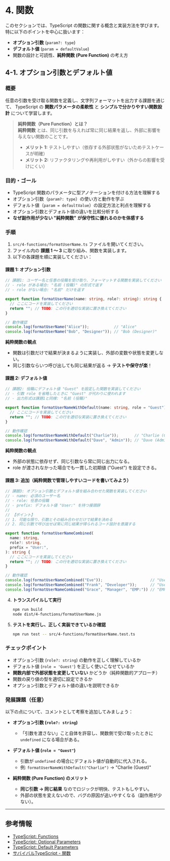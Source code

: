 # 4. 関数

このセクションでは、TypeScript の関数に関する概念と実装方法を学びます。特に以下のポイントを中心に扱います：

- **オプション引数** (`param?: type`)
- **デフォルト値** (`param = defaultValue`)
- 関数の設計と可読性、**純粋関数 (Pure Function)** の考え方

## 4-1. オプション引数とデフォルト値

### 概要

任意の引数を受け取る関数を定義し、文字列フォーマットを出力する課題を通じて、
TypeScript の **関数パラメータの柔軟性** と **シンプルで分かりやすい関数設計** について学習します。

> **純粋関数（Pure Function）とは？**  
> **純粋関数** とは、同じ引数を与えれば常に同じ結果を返し、外部に影響を与えない関数のことです。  
>
> - **メリット 1:** テストしやすい（依存する外部状態がないためテストケースが明確）  
> - **メリット 2:** リファクタリングや再利用がしやすい（外からの影響を受けにくい）  

### 目的・ゴール

- TypeScript 関数のパラメータに型アノテーションを付ける方法を理解する
- オプション引数（`param?: type`）の使い方と動作を学ぶ
- デフォルト値（`param = defaultValue`）の設定方法と利点を理解する
- オプション引数とデフォルト値の違いを比較分析する
- **なぜ副作用が少ない "純粋関数" が保守性に優れるのかを体感する**

### 手順

1. `src/4-functions/formatUserName.ts` ファイルを開いてください。
2. ファイル内の **課題 1 ～ 3** に取り組み、関数を実装します。
3. 以下の各課題を順に実装してください：

#### 課題 1: オプション引数

```ts
// 課題1: ユーザー名と任意の役職を受け取り、フォーマットする関数を実装してください
// - role がある場合: "名前 (役職)" の形式で返す
// - role がない場合: "名前" だけを返す

export function formatUserName(name: string, role?: string): string {
  // ここにコードを実装してください
  return ""; // TODO: この行を適切な実装に置き換えてください
}

// 動作確認
console.log(formatUserName("Alice"));           // "Alice"
console.log(formatUserName("Bob", "Designer")); // "Bob (Designer)"
```

**純粋関数の観点**
- 関数は引数だけで結果が決まるように実装し、外部の変数や状態を変更しない。
- 同じ引数ならいつ呼び出しても同じ結果が返る → **テストや保守が楽**！

#### 課題 2: デフォルト値

```ts
// 課題2: 役職にデフォルト値 "Guest" を設定した関数を実装してください
// - 引数 role を省略したときに "Guest" が代わりに使われます
// - 出力形式は課題1と同様: "名前 (役職)"

export function formatUserNameWithDefault(name: string, role = "Guest"): string {
  // ここにコードを実装してください
  return ""; // TODO: この行を適切な実装に置き換えてください
}

// 動作確認
console.log(formatUserNameWithDefault("Charlie"));       // "Charlie (Guest)"
console.log(formatUserNameWithDefault("Dave", "Admin")); // "Dave (Admin)"
```

**純粋関数の観点**
- 外部の状態に依存せず、同じ引数なら常に同じ出力になる。
- role が渡されなかった場合でも一貫した初期値 ("Guest") を設定できる。

#### 課題 3: 追加（純粋関数で管理しやすいコードを書いてみよう）

```ts
// 課題3: オプション引数とデフォルト値を組み合わせた関数を実装してください
// - name: 必須のユーザー名
// - role: 任意の役職
// - prefix: デフォルト値 "User:" を持つ接頭辞
//
// 【ポイント】
// 1. 可能な限り、引数とその組み合わせだけで結果を決める
// 2. 同じ引数で呼び出せば常に同じ結果が得られるコード設計を意識する

export function formatUserNameCombined(
  name: string,
  role?: string,
  prefix = "User:",
): string {
  // ここにコードを実装してください
  return ""; // TODO: この行を適切な実装に置き換えてください
}

// 動作確認
console.log(formatUserNameCombined("Eve"));                     // "User: Eve"
console.log(formatUserNameCombined("Frank", "Developer"));      // "User: Frank (Developer)"
console.log(formatUserNameCombined("Grace", "Manager", "EMP:")) // "EMP: Grace (Manager)"
```

4. **トランスパイルして実行**

   ```bash
   npm run build
   node dist/4-functions/formatUserName.js
   ```

5. **テストを実行し、正しく実装できているか確認**

   ```bash
   npm run test -- src/4-functions/formatUserName.test.ts
   ```

### チェックポイント

- オプション引数 (`role?: string`) の動作を正しく理解しているか
- デフォルト値 (`role = 'Guest'`) を正しく使いこなせているか
- **関数内部で外部状態を変更していない** かどうか（純粋関数的アプローチ）
- 関数の戻り値の型を適切に設定できるか
- オプション引数とデフォルト値の違いを説明できるか

### 発展課題（任意）

以下の点について、コメントとして考察を追加してみましょう：

- **オプション引数 (`role?: string`)**  
  - 「引数を渡さない」こと自体を許容し、関数側で受け取ったときに `undefined` になる場合がある。

- **デフォルト値 (`role = "Guest"`)**  
  - 引数が `undefined` の場合にデフォルト値が自動的に代入される。  
  - 例: `formatUserNameWithDefault("Charlie")` → "Charlie (Guest)"

- **純粋関数 (Pure Function) のメリット**  
  - **同じ引数 → 同じ結果** なのでロジックが明快、テストもしやすい。  
  - 外部の状態を変えないので、バグの原因が追いやすくなる（副作用が少ない）。

---

## 参考情報

- [TypeScript: Functions](https://www.typescriptlang.org/docs/handbook/2/functions.html)
- [TypeScript: Optional Parameters](https://www.typescriptlang.org/docs/handbook/2/functions.html#optional-parameters)
- [TypeScript: Default Parameters](https://www.typescriptlang.org/docs/handbook/2/functions.html#default-parameters)
- [サバイバルTypeScript - 関数](https://typescriptbook.jp/reference/functions)

